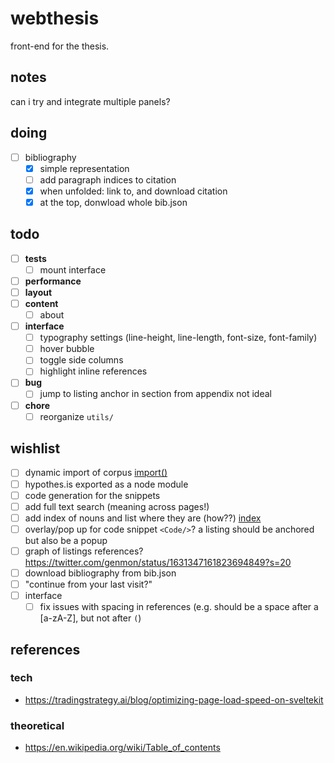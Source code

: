 # webthesis

front-end for the thesis.

## notes

can i try and integrate multiple panels?

## doing

- [ ] bibliography
  - [x] simple representation
  - [ ] add paragraph indices to citation
  - [x] when unfolded: link to, and download citation
  - [x] at the top, donwload whole bib.json

## todo

- [ ] **tests**
  - [ ] mount interface
- [ ] **performance**
- [ ] **layout**
- [ ] **content**
  - [ ] about
- [ ] **interface**
  - [ ] typography settings (line-height, line-length, font-size, font-family)
  - [ ] hover bubble
  - [ ] toggle side columns
  - [ ] highlight inline references
- [ ] **bug**
  - [ ] jump to listing anchor in section from appendix not ideal
- [ ] **chore**
  - [ ] reorganize `utils/`

## wishlist

- [ ] dynamic import of corpus [import()](https://developer.mozilla.org/en-US/docs/Web/JavaScript/Reference/Operators/import#importing_modules_with_a_non-literal_specifier)
- [ ] hypothes.is exported as a node module
- [ ] code generation for the snippets
- [ ] add full text search (meaning across pages!)
- [ ] add index of nouns and list where they are (how??) [index](https://en.wikipedia.org/wiki/Index_(publishing))
- [ ] overlay/pop up for code snippet `<Code/>`? a listing should be anchored but also be a popup
- [ ] graph of listings references? <https://twitter.com/genmon/status/1631347161823694849?s=20>
- [ ] download bibliography from bib.json
- [ ] "continue from your last visit?"
- [ ] interface
  - [ ] fix issues with spacing in references (e.g. should be a space after a [a-zA-Z], but not after `(`)

## references

### tech

- <https://tradingstrategy.ai/blog/optimizing-page-load-speed-on-sveltekit>

### theoretical

- <https://en.wikipedia.org/wiki/Table_of_contents>
